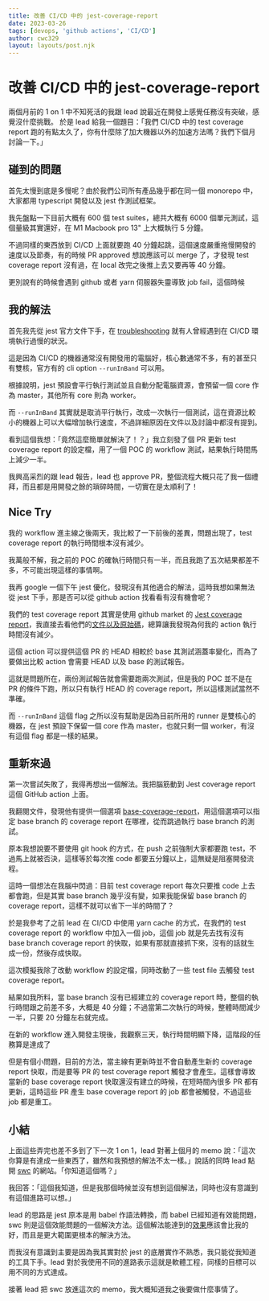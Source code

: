 ```yaml
---
title: 改善 CI/CD 中的 jest-coverage-report
date: 2023-03-26
tags: [devops, 'github actions', 'CI/CD']
author: cwc329
layout: layouts/post.njk
---
```


# 改善 CI/CD 中的 jest-coverage-report
<!-- summary -->

兩個月前的 1 on 1 中不知死活的我跟 lead 說最近在開發上感覺任務沒有突破，感覺沒什麼挑戰。
於是 lead 給我一個題目：「我們 CI/CD 中的 test coverage report 跑的有點太久了，你有什麼除了加大機器以外的加速方法嗎？我們下個月討論一下。」

<!-- summary -->

## 碰到的問題

首先太慢到底是多慢呢？由於我們公司所有產品幾乎都在同一個 monorepo 中，大家都用 typescript 開發以及 jest 作測試框架。

我先盤點一下目前大概有 600 個 test suites，總共大概有 6000 個單元測試，這個量級其實還好，在 M1 Macbook pro 13" 上大概執行 5 分鐘。

不過同樣的東西放到 CI/CD 上面就要跑 40 分鐘起跳，這個速度嚴重拖慢開發的速度以及節奏，有的時候 PR approved 想說應該可以 merge 了，才發現 test coverage report 沒有過，在 local 改完之後推上去又要再等 40 分鐘。

更別說有的時候會遇到 github 或者 yarn 伺服器失靈導致 job fail，這個時候

## 我的解法

首先我先從 jest 官方文件下手，在 [troubleshooting](https://jestjs.io/docs/troubleshooting#tests-are-extremely-slow-on-docker-andor-continuous-integration-ci-server) 就有人曾經遇到在 CI/CD 環境執行過慢的狀況。

這是因為 CI/CD 的機器通常沒有開發用的電腦好，核心數通常不多，有的甚至只有雙核，官方有的 cli option `--runInBand` 可以用。

根據說明，jest 預設會平行執行測試並且自動分配電腦資源，會預留一個 core 作為 master，其他所有 core 則為 worker。

而 `--runInBand` 其實就是取消平行執行，改成一次執行一個測試，這在資源比較小的機器上可以大幅增加執行速度，不過詳細原因在文件以及討論中都沒有提到。

看到這個我想：「竟然這麼簡單就解決了！？」我立刻發了個 PR 更新 test coverage report 的設定檔，用了一個 POC 的 workflow 測試，結果執行時間馬上減少一半。

我興高采烈的跟 lead 報告，lead 也 approve PR，整個流程大概只花了我一個禮拜，而且都是用開發之餘的瑣碎時間，一切實在是太順利了！

## Nice Try

我的 workflow 進主線之後兩天，我比較了一下前後的差異，問題出現了，test coverage report 的執行時間根本沒有減少。

我萬般不解，我之前的 POC 的確執行時間只有一半，而且我跑了五次結果都差不多，不可能出現這樣的事情啊。

我再 google 一個下午 jest 優化，發現沒有其他適合的解法，這時我想如果無法從 jest 下手，那是否可以從 github action 找看看有沒有機會呢？

我們的 test coverage report 其實是使用 github market 的 [Jest coverage report](https://github.com/marketplace/actions/jest-coverage-report)，我直接去看他們的[文件以及原始碼](https://github.com/ArtiomTr/jest-coverage-report-action)，總算讓我發現為何我的 action 執行時間沒有減少。

這個 action 可以提供這個 PR 的 HEAD 相較於 base 其測試涵蓋率變化，而為了要做出比較 action 會需要 HEAD 以及 base 的測試報告。

這就是問題所在，兩份測試報告就會需要跑兩次測試，但是我的 POC 並不是在 PR 的條件下跑，所以只有執行 HEAD 的 coverage report，所以這樣測試當然不準確。

而 `--runInBand` 這個 flag 之所以沒有幫助是因為目前所用的 runner 是雙核心的機器，在 jest 預設下保留一個 core 作為 master，也就只剩一個 worker，有沒有這個 flag 都是一樣的結果。

## 重新來過

第一次嘗試失敗了，我得再想出一個解法。我把腦筋動到 Jest coverage report 這個 GitHub action 上面。

我翻閱文件，發現他有提供一個選項 [base-coverage-report](https://github.com/ArtiomTr/jest-coverage-report-action#use-existing-test-reports)，用這個選項可以指定 base branch 的 coverage report 在哪裡，從而跳過執行 base branch 的測試。

原本我想說要不要使用 git hook 的方式，在 push 之前強制大家都要跑 test，不過馬上就被否決，這樣等於每次推 code 都要五分鐘以上，這無疑是阻塞開發流程。

這時一個想法在我腦中閃過：目前 test coverage report 每次只要推 code 上去都會跑，但是其實 base branch 幾乎沒有變，如果我能保留 base branch 的 coverage report，這樣不就可以省下一半的時間了？

於是我參考了之前 lead 在 CI/CD 中使用 yarn cache 的方式，在我們的 test coverage report 的 workflow 中加入一個 job，這個 job 就是先去找有沒有 base branch coverage report 的快取，如果有那就直接抓下來，沒有的話就生成一份，然後存成快取。

這次模擬我除了改動 workflow 的設定檔，同時改動了一些 test file 去觸發 test coverage report。

結果如我所料，當 base branch 沒有已經建立的 coverage report 時，整個的執行時間跟之前差不多，大概是 40 分鐘；不過當第二次執行的時候，整體時間減少一半，只要 20 分鐘左右就完成。

在新的 workflow 進入開發主現後，我觀察三天，執行時間明顯下降，這階段的任務算是達成了

但是有個小問題，目前的方法，當主線有更新時並不會自動產生新的 coverage report 快取，而是要等 PR 的 test coverage report 觸發才會產生。這樣會導致當新的 base coverage report 快取還沒有建立的時候，在短時間內很多 PR 都有更新，這時這些 PR 產生 base coverage report 的 job 都會被觸發，不過這些 job 都是重工。

## 小結

上面這些弄完也差不多到了下一次 1 on 1，lead 對著上個月的 memo 說：「這次你算是有達成一些東西了，雖然和我預想的解法不太一樣。」說話的同時 lead 點開 [swc](https://swc.rs) 的網站。「你知道這個嗎？」

我回答：「這個我知道，但是我那個時候並沒有想到這個解法，同時也沒有意識到有這個進路可以想。」

lead 的思路是 jest 原本是用 babel 作語法轉換，而 babel 已經知道有效能問題，swc 則是這個效能問題的一個解決方法。這個解法能達到的[效果](https://www.jameslmilner.com/posts/speeding-up-typescript-jest-tests/)應該會比我的好，而且是更大範圍更根本的解決方法。

而我沒有意識到主要是因為我其實對於 jest 的底層實作不熟悉，我只能從我知道的工具下手。lead 對於我使用不同的進路表示這就是軟體工程，同樣的目標可以用不同的方式達成。

接著 lead 把 swc 放進這次的 memo，我大概知道我之後要做什麼事情了。
